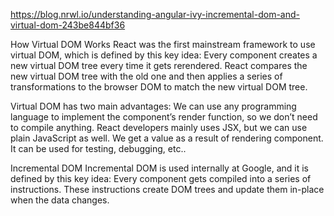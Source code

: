   https://blog.nrwl.io/understanding-angular-ivy-incremental-dom-and-virtual-dom-243be844bf36


  How Virtual DOM Works
React was the first mainstream framework to use virtual DOM, which is defined by this key idea:
Every component creates a new virtual DOM tree every time it gets rerendered. React compares the new virtual DOM tree with the old one and then applies a series of transformations to the browser DOM to match the new virtual DOM tree.

Virtual DOM has two main advantages:
We can use any programming language to implement the component’s render function, so we don’t need to compile anything. React developers mainly uses JSX, but we can use plain JavaScript as well.
We get a value as a result of rendering component. It can be used for testing, debugging, etc..

Incremental DOM
Incremental DOM is used internally at Google, and it is defined by this key idea:
Every component gets compiled into a series of instructions. These instructions create DOM trees and update them in-place when the data changes.